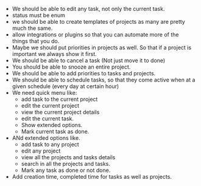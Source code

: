- We should be able to edit any task, not only the current task.
- status must be enum
- we should be able to create templates of projects as many are pretty much the same.
- allow integrations or plugins so that you can automate more of the things that you do.
- Maybe we should put priorities in projects as well. So that if a project is important we always show it first.
- We should be able to cancel a task (Not just move it to done)
- You should be able to snooze an entire project.
- We should be able to add priorities to tasks and projects.
- We should be able to schedule tasks, so that they come active when at a given schedule (every day at certain hour)
- We need quick menu like:
  - add task to the current project
  - edit the current project
  - view the current project details
  - edit the current task.
  - Show extended options.
  - Mark current task as done.
- ANd extended options like.
  - add task to any project
  - edit any project
  - view all the projects and tasks details
  - search in all the projects and tasks.
  - Mark any task as done or not done.
- Add creation time, completed time for tasks as well as projects.
